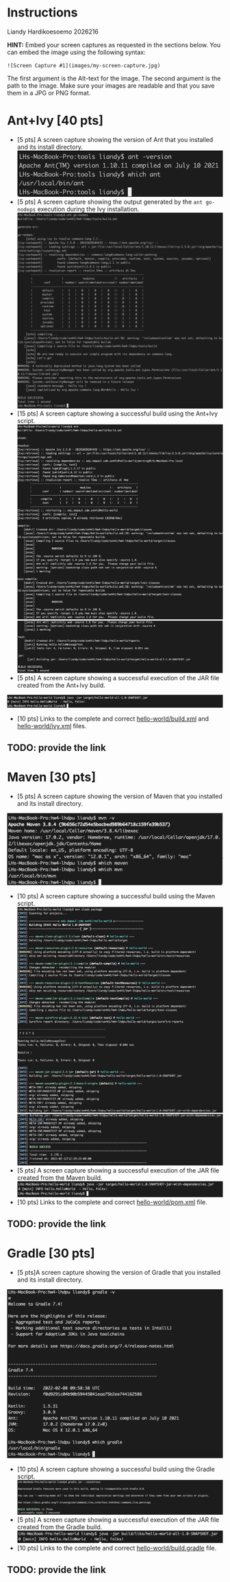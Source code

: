 # Instructions
Liandy Hardikoesoemo 2026216

**HINT:** Embed your screen captures as requested in the sections below. You can embed the image using the following syntax:

```
![Screen Capture #1](images/my-screen-capture.jpg)
```

The first argument is the Alt-text for the image. The second argument is the path to the image. Make sure your images are readable and that you save them in a JPG or PNG format.

# Ant+Ivy [40 pts]
- [5 pts] A screen capture showing the version of Ant that you installed and its install directory.
![Screen Capture #1](images/ant_version_and_install_dir.png)
- [5 pts] A screen capture showing the output generated by the `ant go-nodeps` execution during the Ivy installation.
![Screen Capture #1](images/ant_go_nodeps.png)
- [15 pts] A screen capture showing a successful build using the Ant+Ivy script.
![Screen Capture #1](images/ant_build_ok_1.png)
![Screen Capture #1](images/ant_build_ok_2.png)
- [5 pts] A screen capture showing a successful execution of the JAR file created from the Ant+Ivy build.

![Screen Capture #1](images/ant_hello_world_ok.png)

- [10 pts] Links to the complete and correct [hello-world/build.xml](hello-world/build.xml) and [hello-world/ivy.xml](hello-world/ivy.xml) files.
## TODO: provide the link

# Maven [30 pts]
- [5 pts] A screen capture showing the version of Maven that you installed and its install directory.

![Screen Capture #1](images/maven_version_and_install_dir.png)
- [10 pts] A screen capture showing a successful build using the Maven script.
![Screen Capture #1](images/maven_build_1.png)
![Screen Capture #1](images/maven_build_2.png)
- [5 pts] A screen capture showing a successful execution of the JAR file created from the Maven build.
![Screen Capture #1](images/maven_jar_exec.png)
- [10 pts] Links to the complete and correct [hello-world/pom.xml](hello-world/pom.xml) file.
## TODO: provide the link

# Gradle [30 pts]
- [5 pts]A screen capture showing the version of Gradle that you installed and its install directory.

![Screen Capture #1](images/gradle_version_and_dir.png)
- [10 pts] A screen capture showing a successful build using the Gradle script.
![Screen Capture #1](images/gradle_build.png)
- [5 pts] A screen capture showing a successful execution of the JAR file created from the Gradle build.
![Screen Capture #1](images/gradle_jar_exec.png)
- [10 pts] Links to the complete and correct [hello-world/build.gradle](hello-world/build.gradle) file.
## TODO: provide the link
